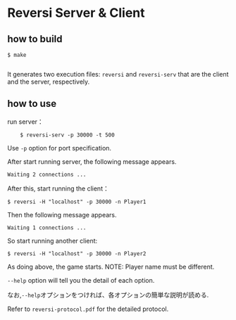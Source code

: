 # Reversi Server & Client

## how to build
```
$ make
    
```

It generates two execution files: `reversi` and `reversi-serv` that are the client and the server, respectively.


## how to use 

run server：
```
    $ reversi-serv -p 30000 -t 500
```

Use `-p` option for port specification.

After start running server, the following message appears.

```
Waiting 2 connections ...
```

After this, start running the client：

```
$ reversi -H "localhost" -p 30000 -n Player1
```

Then the following message appears.

```
Waiting 1 connections ...
```
So start running another client:

```
$ reversi -H "localhost" -p 30000 -n Player2
```
As doing above, the game starts.
NOTE: Player name must be different.

`--help` option will tell you the detail of each option.

なお,`--help`オプションをつければ、各オプションの簡単な説明が読める.

Refer to `reversi-protocol.pdf` for the detailed protocol.
